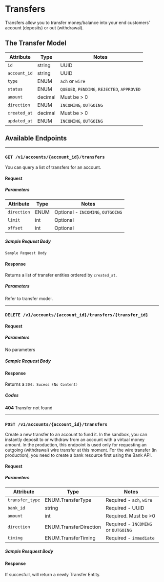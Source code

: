 # Transfers

Transfers allow you to transfer money/balance into your end customers' account (deposits) or out (withdrawal).

## The Transfer Model

| Attribute    | Type    | Notes                                       |
| ------------ | ------- | ------------------------------------------- |
| `id`         | string  | UUID                                        |
| `account_id` | string  | UUID                                        |
| `type`       | ENUM    | `ach` or `wire`                             |
| `status`     | ENUM    | `QUEUED`, `PENDING`, `REJECTED`, `APPROVED` |
| `amount`     | decimal | Must be > 0                                 |
| `direction`  | ENUM    | `INCOMING`, `OUTGOING`                      |
| `created_at` | decimal | Must be > 0                                 |
| `updated_at` | ENUM    | `INCOMING`, `OUTGOING`                      |

## Available Endpoints

---
### `GET /v1/accounts/{account_id}/transfers`

You can query a list of transfers for an account. 

#### Request

##### Parameters

| Attribute   | Type | Notes                             |
| ----------- | ---- | --------------------------------- |
| `direction` | ENUM | Optional - `INCOMING`, `OUTGOING` |
| `limit`     | int  | Optional                          |
| `offset`    | int  | Optional                          |

##### Sample Request Body

```
Sample Request Body
```


#### Response

Returns a list of transfer entities ordered by `created_at`.

##### Parameters

Refer to transfer model.


---

### `DELETE /v1/accounts/{account_id}/transfers/{transfer_id}`

#### Request

##### Parameters

No parameters

##### Sample Request Body

#### Response

Returns a `204: Sucess (No Content)`

##### Codes

**404** Transfer not found



---

### `POST /v1/accounts/{account_id}/transfers`

Create a new transfer to an account to fund it. In the sandbox, you can instantly deposit to or withdraw from an account with a virtual money amount. In the production, this endpoint is used only for requesting an outgoing (withdrawal) wire transfer at this moment. For the wire transfer (in production), you need to create a bank resource first using the Bank API. 

#### Request

##### Parameters

| Attribute       | Type                   | Notes                               |
| --------------- | ---------------------- | ----------------------------------- |
| `transfer_type` | ENUM.TransferType      | Required - `ach`, `wire`            |
| `bank_id`       | string                 | Required - UUID                     |
| `amount`        | int                    | Required. Must be >0                |
| `direction`     | ENUM.TransferDirection | Required - `INCOMING` or `OUTGOING` |
| `timing`        | ENUM.TransferTiming    | Required - `immediate`              |

##### Sample Resquest Body

#### Response

If succesfull, will return a newly Transfer Entity. 

